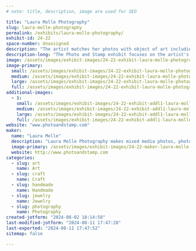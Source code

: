 ```yaml
---
# note: title, description, image are used for SEO

title: "Laura Molle Photography"
slug: laura-molle-photography
permalink: /exhibits/laura-molle-photography/
exhibit-id: 24-22
space-number: Unassigned
description: "The artist matches her photos with object of art including postage stamps, pins  and guitar picks."
description-long: "The Photo and Stamp exhibit focuses on the artist's ability to combine her eye for a wide variety of photo themes and unique compositions from musical instruments, musicians, still lifes, flowers, animals, and travel. Her unique three- dimensional style will capture the attention of any audience. The art is portable and affordable. Laura's mixed media art is intended to bring joy and happiness."
image: /assets/images/exhibit-images/24-22-exhibit-laura-molle-photography-double-neck-website-2-large.jpg
image-primary: 
  small: /assets/images/exhibit-images/24-22-exhibit-laura-molle-photography-double-neck-website-2-small.jpg
  medium: /assets/images/exhibit-images/24-22-exhibit-laura-molle-photography-double-neck-website-2-medium.jpg
  large: /assets/images/exhibit-images/24-22-exhibit-laura-molle-photography-double-neck-website-2-large.jpg
  full: /assets/images/exhibit-images/24-22-exhibit-laura-molle-photography-double-neck-website-2-full.jpg
additional-images: 
  - 1:
    small: /assets/images/exhibit-images/24-22-exhibit-addl1-laura-molle-photography-new-york-harbor-signed-small.jpg
    medium: /assets/images/exhibit-images/24-22-exhibit-addl1-laura-molle-photography-new-york-harbor-signed-medium.jpg
    large: /assets/images/exhibit-images/24-22-exhibit-addl1-laura-molle-photography-new-york-harbor-signed-large.jpg
    full: /assets/images/exhibit-images/24-22-exhibit-addl1-laura-molle-photography-new-york-harbor-signed-full.jpg
website: "www.photoandstamp.com"
maker: 
  name: "Laura Molle"
  description: "Laura Molle Photography makes mixed media photos, photo cards, musical instrument art and musical jewelry."
  image-primary: /assets/images/exhibit-images/24-22-maker-laura-molle-photography-lm-photo-globe-business-card-2024-medium.jpg
  website: http://www.photoandstamp.com
categories: 
  - slug: art
    name: Art
  - slug: craft
    name: Craft
  - slug: handmade
    name: Handmade
  - slug: jewelry
    name: Jewelry
  - slug: photography
    name: Photography
created-jotform: "2024-08-02 18:14:58"
last-modified-jotform: "2024-08-11 17:47:28"
last-exported: "2024-08-11 17:47:52"
sitemap: false

---
```

